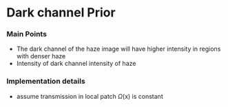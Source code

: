 # Dark channel Prior
### Main Points
* The dark channel of the haze image will have higher intensity in regions with denser haze
* Intensity of dark channel intensity of haze

### Implementation details
* assume transmission in local patch $\Omega$(x) is constant

